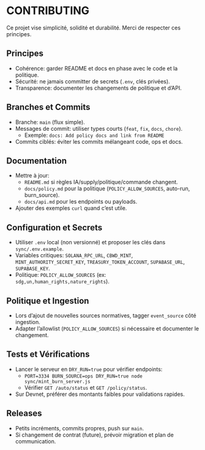 # CONTRIBUTING

Ce projet vise simplicité, solidité et durabilité. Merci de respecter ces principes.

## Principes
- Cohérence: garder README et docs en phase avec le code et la politique.
- Sécurité: ne jamais committer de secrets (`.env`, clés privées).
- Transparence: documenter les changements de politique et d’API.

## Branches et Commits
- Branche: `main` (flux simple).
- Messages de commit: utiliser types courts (`feat`, `fix`, `docs`, `chore`).
  - Exemple: `docs: Add policy docs and link from README`
- Commits ciblés: éviter les commits mélangeant code, ops et docs.

## Documentation
- Mettre à jour:
  - `README.md` si règles IA/supply/politique/commande changent.
  - `docs/policy.md` pour la politique (`POLICY_ALLOW_SOURCES`, auto-run, burn_source).
  - `docs/api.md` pour les endpoints ou payloads.
- Ajouter des exemples `curl` quand c’est utile.

## Configuration et Secrets
- Utiliser `.env` local (non versionné) et proposer les clés dans `sync/.env.example`.
- Variables critiques: `SOLANA_RPC_URL`, `CBWD_MINT`, `MINT_AUTHORITY_SECRET_KEY`, `TREASURY_TOKEN_ACCOUNT`, `SUPABASE_URL`, `SUPABASE_KEY`.
- Politique: `POLICY_ALLOW_SOURCES` (ex: `sdg,un,human_rights,nature_rights`).

## Politique et Ingestion
- Lors d’ajout de nouvelles sources normatives, tagger `event_source` côté ingestion.
- Adapter l’allowlist (`POLICY_ALLOW_SOURCES`) si nécessaire et documenter le changement.

## Tests et Vérifications
- Lancer le serveur en `DRY_RUN=true` pour vérifier endpoints:
  - `PORT=3334 BURN_SOURCE=ops DRY_RUN=true node sync/mint_burn_server.js`
  - Vérifier `GET /auto/status` et `GET /policy/status`.
- Sur Devnet, préférer des montants faibles pour validations rapides.

## Releases
- Petits incréments, commits propres, push sur `main`.
- Si changement de contrat (future), prévoir migration et plan de communication.